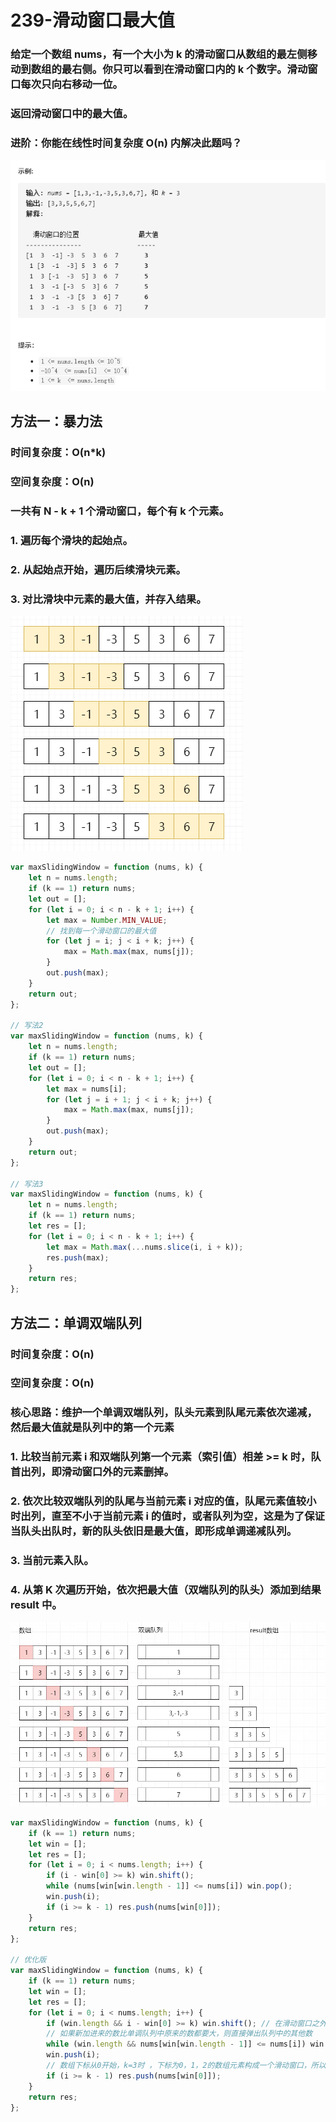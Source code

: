 # 239-滑动窗口最大值

### 给定一个数组 nums，有一个大小为 k 的滑动窗口从数组的最左侧移动到数组的最右侧。你只可以看到在滑动窗口内的 k 个数字。滑动窗口每次只向右移动一位。

### 返回滑动窗口中的最大值。

### 进阶：你能在线性时间复杂度 O(n) 内解决此题吗？

<img src="题目.png" />



## 方法一：暴力法

### 时间复杂度：O(n*k)

### 空间复杂度：O(n)

### 一共有 **N - k + 1** 个滑动窗口，每个有 **k** 个元素。

### 1. 遍历每个滑块的起始点。

### 2. 从起始点开始，遍历后续滑块元素。

### 3. 对比滑块中元素的最大值，并存入结果。

<img src="图解暴力法.jpg" />

```javascript
var maxSlidingWindow = function (nums, k) {
    let n = nums.length;
    if (k == 1) return nums;
    let out = [];
    for (let i = 0; i < n - k + 1; i++) {
        let max = Number.MIN_VALUE;
        // 找到每一个滑动窗口的最大值
        for (let j = i; j < i + k; j++) {
            max = Math.max(max, nums[j]);
        }
        out.push(max);
    }
    return out;
};

// 写法2
var maxSlidingWindow = function (nums, k) {
    let n = nums.length;
    if (k == 1) return nums;
    let out = [];
    for (let i = 0; i < n - k + 1; i++) {
        let max = nums[i];
        for (let j = i + 1; j < i + k; j++) {
            max = Math.max(max, nums[j]);
        }
        out.push(max);
    }
    return out;
};

// 写法3
var maxSlidingWindow = function (nums, k) {
    let n = nums.length;
    if (k == 1) return nums;
    let res = [];
    for (let i = 0; i < n - k + 1; i++) {
        let max = Math.max(...nums.slice(i, i + k));
        res.push(max);
    }
    return res;
};
```



## 方法二：单调双端队列

### 时间复杂度：O(n)

### 空间复杂度：O(n)

### 核心思路：维护一个单调双端队列，队头元素到队尾元素依次递减，然后最大值就是队列中的第一个元素

### 1. 比较当前元素 i 和双端队列第一个元素（索引值）相差 >= k 时，队首出列，即滑动窗口外的元素删掉。

### 2. 依次比较双端队列的队尾与当前元素 i 对应的值，队尾元素值较小时出列，直至不小于当前元素 i 的值时，或者队列为空，这是为了保证当队头出队时，新的队头依旧是最大值，即形成单调递减队列。

### 3. 当前元素入队。

### 4. 从第 K 次遍历开始，依次把最大值（双端队列的队头）添加到结果 result 中。

<img src="图解单调双端队列.jpg" />

```javascript
var maxSlidingWindow = function (nums, k) {
    if (k == 1) return nums;
    let win = [];
    let res = [];
    for (let i = 0; i < nums.length; i++) {
        if (i - win[0] >= k) win.shift();
        while (nums[win[win.length - 1]] <= nums[i]) win.pop();
        win.push(i);
        if (i >= k - 1) res.push(nums[win[0]]);
    }
    return res;
};

// 优化版
var maxSlidingWindow = function (nums, k) {
    if (k == 1) return nums;
    let win = [];
    let res = [];
    for (let i = 0; i < nums.length; i++) {
        if (win.length && i - win[0] >= k) win.shift(); // 在滑动窗口之外的直接从队头删掉
        // 如果新加进来的数比单调队列中原来的数都要大，则直接弹出队列中的其他数
        while (win.length && nums[win[win.length - 1]] <= nums[i]) win.pop();
        win.push(i);
        // 数组下标从0开始，k=3时 ，下标为0，1，2的数组元素构成一个滑动窗口，所以条件为i>=k-1就可以将答案存入res中
        if (i >= k - 1) res.push(nums[win[0]]);
    }
    return res;
};
```

